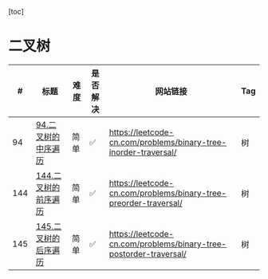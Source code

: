 [toc]

# 二叉树

| #   | 标题                                               | 难度 | 是否解决 | 网站链接                                                          | Tag |
| --- | -------------------------------------------------- | ---- | -------- | ----------------------------------------------------------------- | --- |
| 94  | [94.二叉树的中序遍历](../94.二叉树的中序遍历.py)   | 简单 | ✅        | https://leetcode-cn.com/problems/binary-tree-inorder-traversal/   | 树  |
| 144 | [144.二叉树的前序遍历](../144.二叉树的前序遍历.py) | 简单 | ✅        | https://leetcode-cn.com/problems/binary-tree-preorder-traversal/  | 树  |
| 145 | [145.二叉树的后序遍历](../145.二叉树的后序遍历.py) | 简单 | ✅        | https://leetcode-cn.com/problems/binary-tree-postorder-traversal/ | 树  |
